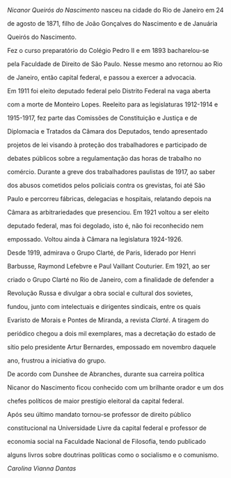 

*Nicanor Queirós do Nascimento* nasceu na cidade do Rio de Janeiro em 24

de agosto de 1871, filho de João Gonçalves do Nascimento e de Januária

Queirós do Nascimento.



Fez o curso preparatório do Colégio Pedro II e em 1893 bacharelou-se

pela Faculdade de Direito de São Paulo. Nesse mesmo ano retornou ao Rio

de Janeiro, então capital federal, e passou a exercer a advocacia.



Em 1911 foi eleito deputado federal pelo Distrito Federal na vaga aberta

com a morte de Monteiro Lopes. Reeleito para as legislaturas 1912-1914 e

1915-1917, fez parte das Comissões de Constituição e Justiça e de

Diplomacia e Tratados da Câmara dos Deputados, tendo apresentado

projetos de lei visando à proteção dos trabalhadores e participado de

debates públicos sobre a regulamentação das horas de trabalho no

comércio. Durante a greve dos trabalhadores paulistas de 1917, ao saber

dos abusos cometidos pelos policiais contra os grevistas, foi até São

Paulo e percorreu fábricas, delegacias e hospitais, relatando depois na

Câmara as arbitrariedades que presenciou. Em 1921 voltou a ser eleito

deputado federal, mas foi degolado, isto é, não foi reconhecido nem

empossado. Voltou ainda à Câmara na legislatura 1924-1926.



Desde 1919, admirava o Grupo Clarté, de Paris, liderado por Henri

Barbusse, Raymond Lefebvre e Paul Vaillant Couturier. Em 1921, ao ser

criado o Grupo Clarté no Rio de Janeiro, com a finalidade de defender a

Revolução Russa e divulgar a obra social e cultural dos sovietes,

fundou, junto com intelectuais e dirigentes sindicais, entre os quais

Evaristo de Morais e Pontes de Miranda, a revista *Clarté*. A tiragem do

periódico chegou a dois mil exemplares, mas a decretação do estado de

sítio pelo presidente Artur Bernardes, empossado em novembro daquele

ano, frustrou a iniciativa do grupo.



De acordo com Dunshee de Abranches, durante sua carreira política

Nicanor do Nascimento ficou conhecido com um brilhante orador e um dos

chefes políticos de maior prestígio eleitoral da capital federal.



Após seu último mandato tornou-se professor de direito público

constitucional na Universidade Livre da capital federal e professor de

economia social na Faculdade Nacional de Filosofia, tendo publicado

alguns livros sobre doutrinas políticas como o socialismo e o comunismo.



*Carolina Vianna Dantas*



